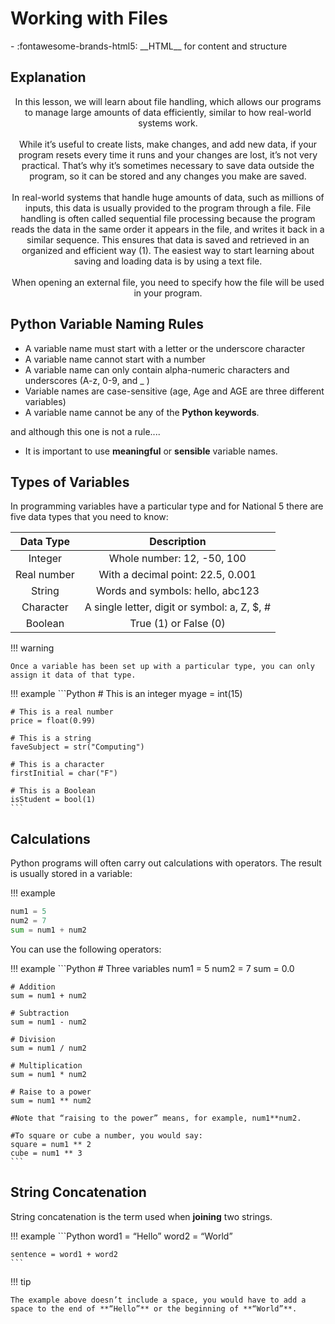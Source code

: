 # Working with Files

<div class="grid cards" markdown>
- :fontawesome-brands-html5: __HTML__ for content and structure
</div>


## Explanation

<p style="text-align:center;"> In this lesson, we will learn about file handling, which allows our programs to manage large amounts of data efficiently, similar to how real-world systems work.
</br>
</br>
While it’s useful to create lists, make changes, and add new data, if your program resets every time it runs and your changes are lost, it’s not very practical. That’s why it’s sometimes necessary to save data outside the program, so it can be stored and any changes you make are saved.
</br>
</br>
In real-world systems that handle huge amounts of data, such as millions of inputs, this data is usually provided to the program through a file. File handling is often called sequential file processing because the program reads the data in the same order it appears in the file, and writes it back in a similar sequence. This ensures that data is saved and retrieved in an organized and efficient way (1).
The easiest way to start learning about saving and loading data is by using a text file. 
</br>
</br>
When opening an external file, you need to specify how the file will be used in your program. </p>

## Python Variable Naming Rules

- A variable name must start with a letter or the underscore character
- A variable name cannot start with a number
- A variable name can only contain alpha-numeric characters and underscores (A-z, 0-9, and _ )
- Variable names are case-sensitive (age, Age and AGE are three different variables)
- A variable name cannot be any of the **Python keywords**.

and although this one is not a rule....

- It is important to use **meaningful** or **sensible** variable names. 

## Types of Variables

In programming variables have a particular type and for National 5 there are five data types that you need to know:

| Data Type   | Description                                  |
| :---------: | :-------------------------------------------:|
| Integer     | Whole number: 12, -50, 100                   |
| Real number | With a decimal point: 22.5, 0.001            |
| String      | Words and symbols: hello, abc123             |
| Character   | A single letter, digit or symbol: a, Z, $, # |
| Boolean     | True (1) or False (0)                        |

!!! warning

    Once a variable has been set up with a particular type, you can only assign it data of that type.


!!! example
	```Python
	# This is an integer
	myage = int(15)

	# This is a real number
	price = float(0.99)

	# This is a string
	faveSubject = str("Computing")

	# This is a character
	firstInitial = char("F")

	# This is a Boolean
	isStudent = bool(1)
	```

## Calculations

Python programs will often carry out calculations with operators. The result is usually stored in a variable:

!!! example
```Python
num1 = 5
num2 = 7
sum = num1 + num2
```

You can use the following operators:

!!! example
	```Python
	# Three variables
	num1 = 5
	num2 = 7
	sum = 0.0

	# Addition
	sum = num1 + num2

	# Subtraction
	sum = num1 - num2

	# Division
	sum = num1 / num2

	# Multiplication
	sum = num1 * num2

	# Raise to a power
	sum = num1 ** num2

	#Note that “raising to the power” means, for example, num1**num2. 

	#To square or cube a number, you would say:
	square = num1 ** 2
	cube = num1 ** 3
	```

## String Concatenation

String concatenation is the term used when **joining** two strings.

!!! example
	```Python
	word1 = “Hello”
	word2 = “World”

	sentence = word1 + word2
	```

!!! tip

    The example above doesn’t include a space, you would have to add a space to the end of **“Hello”** or the beginning of **“World”**. 


